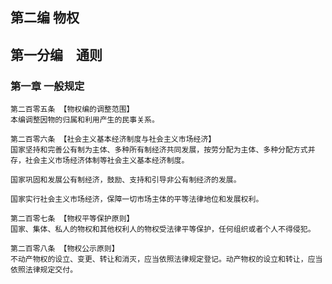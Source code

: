 ## 第二编 物权

## 第一分编　通则
    
### 第一章 一般规定

    第二百零五条 【物权编的调整范围】
    本编调整因物的归属和利用产生的民事关系。
    
    第二百零六条 【社会主义基本经济制度与社会主义市场经济】
    国家坚持和完善公有制为主体、多种所有制经济共同发展，按劳分配为主体、多种分配方式并存，社会主义市场经济体制等社会主义基本经济制度。
    
    国家巩固和发展公有制经济，鼓励、支持和引导非公有制经济的发展。
    
    国家实行社会主义市场经济，保障一切市场主体的平等法律地位和发展权利。
    
    第二百零七条 【物权平等保护原则】
    国家、集体、私人的物权和其他权利人的物权受法律平等保护，任何组织或者个人不得侵犯。
    
    第二百零八条 【物权公示原则】
    不动产物权的设立、变更、转让和消灭，应当依照法律规定登记。动产物权的设立和转让，应当依照法律规定交付。
